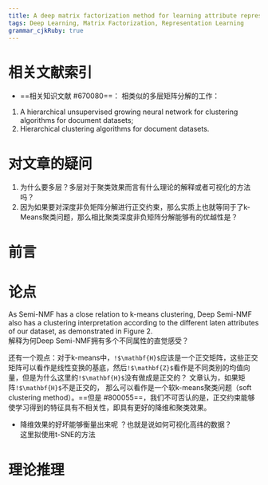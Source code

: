 ```yaml
---
title: A deep matrix factorization method for learning attribute representation
tags: Deep Learning, Matrix Factorization, Representation Learning
grammar_cjkRuby: true
---
```


# 相关文献索引
- ==相关知识文献 #670080==：
相类似的多层矩阵分解的工作：
1. A hierarchical unsupervised growing neural network for clustering algorithms for document datasets;
2. Hierarchical clustering algorithms for document datasets.

# 对文章的疑问
1. 为什么要多层？多层对于聚类效果而言有什么理论的解释或者可视化的方法吗？
2. 因为如果要对深度非负矩阵分解进行正交约束，那么实质上也就等同于了k-Means聚类问题，那么相比聚类深度非负矩阵分解能够有的优越性是？

# 前言
# 论点
As Semi-NMF has a close relation to k-means clustering, Deep Semi-NMF also has a clustering interpretation according to the different laten attributes of our dataset, as demonstrated in Figure 2.   
解释为何Deep Semi-NMF拥有多个不同属性的直觉感受？

还有一个观点：对于k-means中，`!$\mathbf{H}$`应该是一个正交矩阵，这些正交矩阵可以看作是线性变换的基底，然后`!$\mathbf{Z}$`看作是不同类别的均值向量，但是为什么这里的`!$\mathbf{H}$`没有做成是正交的？
文章认为，如果矩阵`!$\mathbf{H}$`不是正交的， 那么可以看作是一个软k-means聚类问题（soft clustering method）。==但是 #800055==，我们不可否认的是，正交约束能够使学习得到的特征具有不相关性，即具有更好的降维和聚类效果。




- 降维效果的好坏能够衡量出来呢 ？也就是说如何可视化高纬的数据？  
这里拟使用t-SNE的方法
# 理论推理